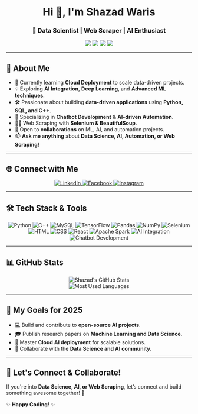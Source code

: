 <h1 align="center">Hi 👋, I'm Shazad Waris</h1>
<h3 align="center">🚀 Data Scientist | Web Scraper | AI Enthusiast</h3>

<p align="center">
  <img src="https://img.shields.io/badge/Machine%20Learning-Expert-blue?style=flat-square" />
  <img src="https://img.shields.io/badge/Data%20Science-Driven-orange?style=flat-square" />
  <img src="https://img.shields.io/badge/Web%20Scraping-Automation-green?style=flat-square" />
  <img src="https://img.shields.io/badge/AI%20Integration-Chatbots-purple?style=flat-square" />
</p>

---

## 🚀 About Me  

- 🌱 Currently learning **Cloud Deployment** to scale data-driven projects.  
- 💡 Exploring **AI Integration**, **Deep Learning**, and **Advanced ML techniques**.  
- 🛠️ Passionate about building **data-driven applications** using **Python, SQL, and C++**.  
- 🤖 Specializing in **Chatbot Development** & **AI-driven Automation**.  
- 🕵️‍♂️ Web Scraping with **Selenium & BeautifulSoup**.  
- 🤝 Open to **collaborations** on ML, AI, and automation projects.  
- 📫 **Ask me anything** about **Data Science, AI, Automation, or Web Scraping!**  

---

## 🌐 Connect with Me  

<p align="center">
<a href="https://www.linkedin.com/in/shahzad-waris-74ab8b2a8/" target="_blank">
  <img src="https://img.icons8.com/color/48/000000/linkedin.png" alt="LinkedIn" />
</a>
<a href="https://www.facebook.com/meshahzad92" target="_blank">
  <img src="https://img.icons8.com/color/48/000000/facebook-new.png" alt="Facebook" />
</a>
<a href="https://www.instagram.com/meshahzad92/" target="_blank">
  <img src="https://img.icons8.com/color/48/000000/instagram-new.png" alt="Instagram" />
</a>
</p>

---

## 🛠️ Tech Stack & Tools  

<p align="center">
  <img src="https://img.icons8.com/color/48/000000/python.png" alt="Python" />
  <img src="https://img.icons8.com/color/48/000000/c-plus-plus-logo.png" alt="C++" />
  <img src="https://img.icons8.com/color/48/000000/mysql-logo.png" alt="MySQL" />
  <img src="https://img.icons8.com/color/48/000000/tensorflow.png" alt="TensorFlow" />
  <img src="https://img.icons8.com/color/48/000000/pandas.png" alt="Pandas" />
  <img src="https://img.icons8.com/color/48/000000/numpy.png" alt="NumPy" />
  <img src="https://img.icons8.com/color/48/000000/selenium-test-automation.png" alt="Selenium" />
  <img src="https://img.icons8.com/color/48/000000/html-5.png" alt="HTML" />
  <img src="https://img.icons8.com/color/48/000000/css3.png" alt="CSS" />
  <img src="https://img.icons8.com/color/48/000000/react-native.png" alt="React" />
  <img src="https://img.icons8.com/color/48/000000/apache-spark.png" alt="Apache Spark" />
  <img src="https://img.icons8.com/color/48/000000/artificial-intelligence.png" alt="AI Integration" />
  <img src="https://img.icons8.com/external-flaticons-lineal-color-flat-icons/48/000000/external-chatbot-media-agency-flaticons-lineal-color-flat-icons.png" alt="Chatbot Development" />
</p>

---

## 📊 GitHub Stats  

<p align="center">
  <img src="https://github-readme-stats.vercel.app/api?username=meshahzad92&show_icons=true&theme=radical" alt="Shazad's GitHub Stats" />
  <br>
  <img src="https://github-readme-stats.vercel.app/api/top-langs?username=meshahzad92&show_icons=true&locale=en&layout=compact&theme=radical" alt="Most Used Languages" />
</p>

---

## 🎯 My Goals for 2025  

- 💻 Build and contribute to **open-source AI projects**.  
- 🎓 Publish research papers on **Machine Learning and Data Science**.  
- 🚀 Master **Cloud AI deployment** for scalable solutions.  
- 🤝 Collaborate with the **Data Science and AI community**.  

---

## 🚀 Let's Connect & Collaborate!  
If you're into **Data Science, AI, or Web Scraping**, let’s connect and build something awesome together! 🌟  

✨ **Happy Coding!** ✨  
